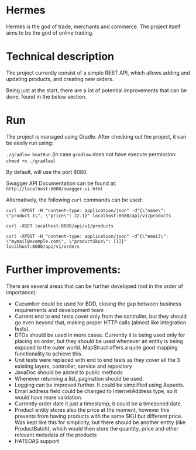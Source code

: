 # Hermes

Hermes is the god of trade, merchants and commerce.
The project itself aims to be the god of online trading.

# Technical description

The project currently consist of a simple REST API, which allows adding and updating products, and creating new orders.

Being just at the start, there are a lot of potential improvements that can be done, found in the below section.

# Run

The project is managed using Gradle.
After checking out the project, it can be easily run using: 

`./gradlew bootRun` (in case `gradlew` does not have execute permission: `chmod +x ./gradlew`)

By default, will use the port 8080.

Swagger API Documentation can be found at: `http://localhost:8080/swagger-ui.html`

Alternatively, the following `curl` commands can be used:

`curl -XPOST -H "content-type: application/json" -d"{\"name\": \"product 1\", \"price\": 22.1}" localhost:8080/api/v1/products`

`curl -XGET localhost:8080/api/v1/products`

`curl -XPOST -H "content-type: application/json" -d"{\"email\": \"mymail@example.com\", \"productSkus\": [1]}" localhost:8080/api/v1/orders`


# Further improvements:

There are several areas that can be further developed (not in the order of importance):
- Cucumber could be used for BDD, closing the gap between business requirements and development team
- Current end to end tests cover only from the controller, but they should go even beyond that, making proper HTTP calls
(almost like integration tests).
- DTOs should be used in more cases.
Currently it is being used only for placing an order, but they should be used whenever an entity is being exposed to the outer world.
MapStruct offers a quite good mapping functionality to achieve this.
- Unit tests were replaced with end to end tests as they cover all the 3 existing layers, controller, service and repository
- JavaDoc should be added to public methods
- Whenever returning a list, pagination should be used.
- Logging can be improved further.
It could be simplified using Aspects.
- Email address field could be changed to InternetAddress type, so it would have more validation.
- Currently order date it just a timestamp; it could be a timezoned date.
- Product entity stores also the price at the moment, however this prevents from having products with the same SKU but different price.
Was kept like this for simplicity, but there should be another entity (like ProductBatch), which would then store the 
quantity, price and other relevant metadata of the products 
- HATEOAS support
